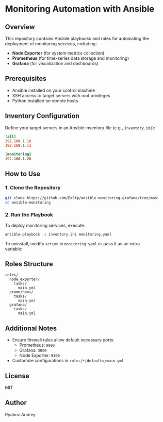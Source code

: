 # Monitoring Automation with Ansible

## Overview
This repository contains Ansible playbooks and roles for automating the deployment of monitoring services, including:

- **Node Exporter** (for system metrics collection)
- **Prometheus** (for time-series data storage and monitoring)
- **Grafana** (for visualization and dashboards)

## Prerequisites
- Ansible installed on your control machine
- SSH access to target servers with root privileges
- Python installed on remote hosts

## Inventory Configuration
Define your target servers in an Ansible inventory file (e.g., `inventory.ini`):

```ini
[all]
192.168.1.10
192.168.1.11

[monitoring]
192.168.1.20
```

## How to Use

### 1. Clone the Repository
```sh
git clone https://github.com/ExStp/ansible-monitoring-grafana/tree/master
cd ansible-monitoring
```

### 2. Run the Playbook
To deploy monitoring services, execute:
```sh
ansible-playbook -i inventory.ini monitoring.yaml
```

To uninstall, modify `action` in `monitoring.yaml` or pass it as an extra variable:


## Roles Structure
```
roles/
  node_exporter/
    tasks/
      main.yml
  prometheus/
    tasks/
      main.yml
  grafana/
    tasks/
      main.yml
```

## Additional Notes
- Ensure firewall rules allow default necessary ports:
  - Prometheus: `9090`
  - Grafana: `3000`
  - Node Exporter: `9100`
- Customize configurations in `roles/*/defaults/main.yml`

## License
MIT

## Author
Ryabov Andrey
